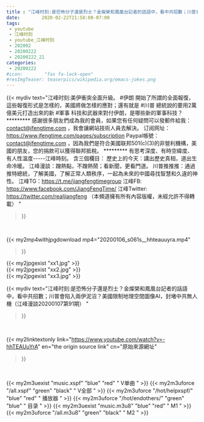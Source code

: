 ```yaml
---
title : "江峰时刻:是恐怖分子還是烈士？金燦榮和鳳凰台記者的話語中，看中共招數；川普會陷入兩伊泥沼？美國限制地理空間圖像AI，封堵中共無人機（江峰漫談20200107第91期） "
date:        2020-02-22T21:58:08-07:00
tags:
 - youtube
 - 江峰时刻
 - youtube_江峰时刻
 - 202002
 - 20200222
 - 20200222_21
categories:
 - 20200222
#icon:        "fas fa-lock-open"
#resImgTeaser: teaserpics/wikipedia.org/emacs-jokes.png
---
```


{{< mydiv text="江峰时刻:美伊衝突全面升級。 #伊朗 開始了所謂的全面報復，這些報復形式是怎樣的，美國將做怎樣的應對；還有就是 #川普 總統說的要用2萬億美元打造出來的新 #軍事 科技和武器來對付伊朗，是哪些新的軍事科技？     ********* 感謝很多朋友們成為我的會員，如果您有任何疑問可以發郵件給我：contact@jfengtime.com ，我會讓網站技術人員去解決。 订阅网址：https://www.jfengtime.com/pages/subscription Paypal帳號：contact@jfengtime.com ，因為我們是符合美國联邦501(c)(3)的非營利機構，美國的朋友，您的捐款可以獲得聯邦抵稅。     ********* 有思考深度、有時空緯度、有人性溫度-----江峰時刻。 含三個欄目： 歷史上的今天：講出歷史真相，道出生命冷暖。 江峰漫談：蹭熱點，不蹭熱鬧；看新聞，更看門道。 川普推推推：通過推特總統，了解美國，了解正常人類秩序，一起為未來的中國尋找智慧和久違的神性。  江峰TG：https://t.me/jiangfengtimegroup 江峰FB: https://www.facebook.com/JiangFengTime/ 江峰Twitter: https://twitter.com/realjiangfeng （本頻道擁有所有內容版權，未經允許不得轉載） "
>}}
<br>


{{< my2mp4withjpgdownload mp4="20200106_s061s__hhteauuyra.mp4"
>}}

{{< my2jpgexist "xx1.jpg" >}}<br>
{{< my2jpgexist "xx2.jpg" >}}<br>
{{< my2jpgexist "xx3.jpg" >}}<br>



{{< mydiv text="江峰时刻:是恐怖分子還是烈士？金燦榮和鳳凰台記者的話語中，看中共招數；川普會陷入兩伊泥沼？美國限制地理空間圖像AI，封堵中共無人機（江峰漫談20200107第91期） "
>}}
<br>

{{< my2linktextonly link="https://www.youtube.com/watch?v=-hhTEAUuYrA"
en="the origin source link" cn="原始來源網址"
>}}


<br>

{{< my2m3uexist "music.xspf"        "blue"   "red"    " V单曲 " >}} {{< my2m3uforce "/all.xspf"         "green"  "black"  " V全部 " >}} {{< my2m3uforce "/hot/helpxspf/"    "blue"   "red"    " 播放器 " >}} {{< my2m3uforce "/hot/endothers/"   "green"  "blue"   " 目录 " >}} {{< my2m3uexist "music.m3u8"        "blue"   "red"    " M1 " >}} {{< my2m3uforce "/all.m3u8"         "green"  "black"  " M2 " >}} 
